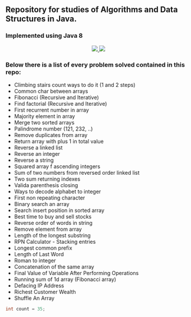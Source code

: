 ## Repository for studies of Algorithms and Data Structures in Java.
### **Implemented using Java 8**

  <p align='center'>
    <a href="https://api.whatsapp.com/send?phone=5519996359084">
      <img src="https://img.shields.io/badge/WHATSAPP-%2325D366.svg?&style=for-the-badge&logo=whatsapp&logoColor=white" />    
    </a>
    <a href="https://www.linkedin.com/in/vinicius-92/">
      <img src="https://img.shields.io/badge/linkedin-%230077B5.svg?&style=for-the-badge&logo=linkedin&logoColor=white" />
    </a>

  </p>
  
### Below there is a list of every problem solved contained in this repo:
* Climbing stairs count ways to do it (1 and 2 steps)
* Common char between arrays
* Fibonacci (Recursive and Iterative)
* Find factorial (Recursive and Iterative)
* First recurrent number in array
* Majority element in array
* Merge two sorted arrays
* Palindrome number (121, 232, ..)
* Remove duplicates from array
* Return array with plus 1 in total value
* Reverse a linked list
* Reverse an integer
* Reverse a string
* Squared array f ascending integers
* Sum of two numbers from reversed order linked list
* Two sum returning indexes
* Valida parenthesis closing
* Ways to decode alphabet to integer
* First non repeating character
* Binary search an array
* Search insert position in sorted array
* Best time to buy and sell stocks
* Reverse order of words in string
* Remove element from array
* Length of the longest substring
* RPN Calculator - Stacking entries
* Longest common prefix
* Length of Last Word
* Roman to integer
* Concatenation of the same array
* Final Value of Variable After Performing Operations
* Running sum of 1d array (Fibonacci array)
* Defacing IP Address
* Richest Customer Wealth
* Shuffle An Array
```JAVA
int count = 35;
```
